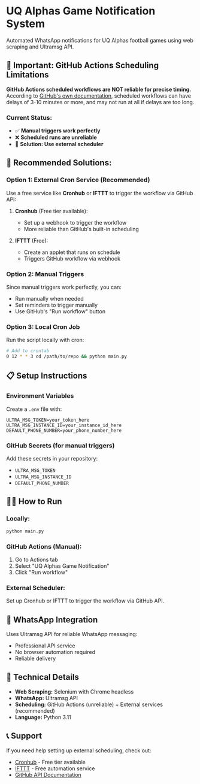 # UQ Alphas Game Notification System

Automated WhatsApp notifications for UQ Alphas football games using web scraping and Ultramsg API.

## 🚨 **Important: GitHub Actions Scheduling Limitations**

**GitHub Actions scheduled workflows are NOT reliable for precise timing.** According to [GitHub's own documentation](https://upptime.js.org/blog/2021/01/22/github-actions-schedule-not-working/), scheduled workflows can have delays of 3-10 minutes or more, and may not run at all if delays are too long.

### **Current Status:**
- ✅ **Manual triggers work perfectly**
- ❌ **Scheduled runs are unreliable**
- 🔧 **Solution: Use external scheduler**

## 🎯 **Recommended Solutions:**

### **Option 1: External Cron Service (Recommended)**
Use a free service like **Cronhub** or **IFTTT** to trigger the workflow via GitHub API:

1. **Cronhub** (Free tier available):
   - Set up a webhook to trigger the workflow
   - More reliable than GitHub's built-in scheduling

2. **IFTTT** (Free):
   - Create an applet that runs on schedule
   - Triggers GitHub workflow via webhook

### **Option 2: Manual Triggers**
Since manual triggers work perfectly, you can:
- Run manually when needed
- Set reminders to trigger manually
- Use GitHub's "Run workflow" button

### **Option 3: Local Cron Job**
Run the script locally with cron:
```bash
# Add to crontab
0 12 * * 3 cd /path/to/repo && python main.py
```

## 📋 **Setup Instructions**

### **Environment Variables**
Create a `.env` file with:
```
ULTRA_MSG_TOKEN=your_token_here
ULTRA_MSG_INSTANCE_ID=your_instance_id_here
DEFAULT_PHONE_NUMBER=your_phone_number_here
```

### **GitHub Secrets (for manual triggers)**
Add these secrets in your repository:
- `ULTRA_MSG_TOKEN`
- `ULTRA_MSG_INSTANCE_ID` 
- `DEFAULT_PHONE_NUMBER`

## 🏃‍♂️ **How to Run**

### **Locally:**
```bash
python main.py
```

### **GitHub Actions (Manual):**
1. Go to Actions tab
2. Select "UQ Alphas Game Notification"
3. Click "Run workflow"

### **External Scheduler:**
Set up Cronhub or IFTTT to trigger the workflow via GitHub API.

## 📱 **WhatsApp Integration**

Uses Ultramsg API for reliable WhatsApp messaging:
- Professional API service
- No browser automation required
- Reliable delivery

## 🔧 **Technical Details**

- **Web Scraping:** Selenium with Chrome headless
- **WhatsApp:** Ultramsg API
- **Scheduling:** GitHub Actions (unreliable) + External services (recommended)
- **Language:** Python 3.11

## 📞 **Support**

If you need help setting up external scheduling, check out:
- [Cronhub](https://cronhub.io/) - Free tier available
- [IFTTT](https://ifttt.com/) - Free automation service
- [GitHub API Documentation](https://docs.github.com/en/rest/actions/workflows) 